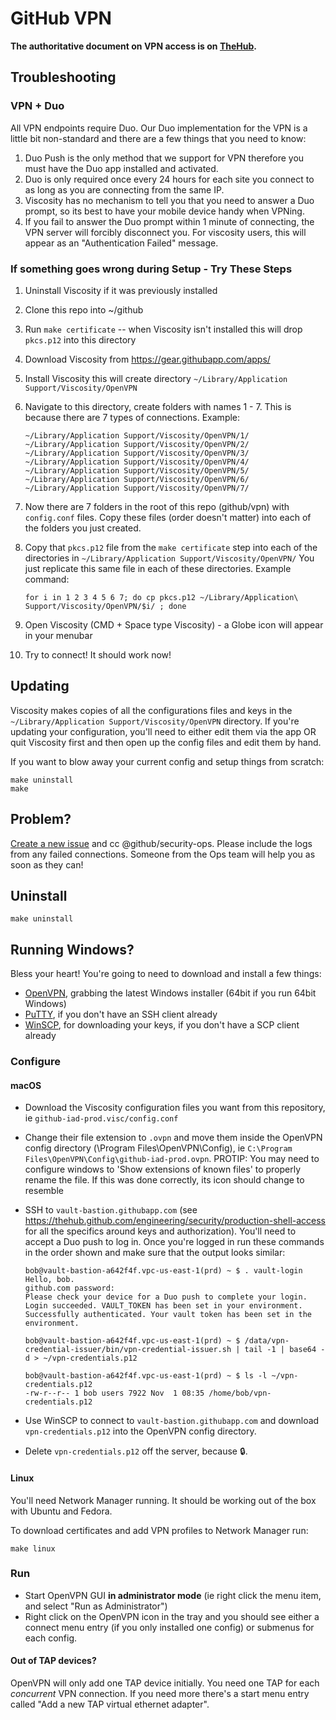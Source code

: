 # GitHub VPN

**The authoritative document on VPN access is on [TheHub](https://thehub.github.com/engineering/security/production-vpn-access/).**

## Troubleshooting

### VPN + Duo

All VPN endpoints require Duo. Our Duo implementation for the VPN is a little bit non-standard and there are a few things that you need to know:

1. Duo Push is the only method that we support for VPN therefore you must have the Duo app installed and activated.
2. Duo is only required once every 24 hours for each site you connect to as long as you are connecting from the same IP.
3. Viscosity has no mechanism to tell you that you need to answer a Duo prompt, so its best to have your mobile device handy when VPNing.
4. If you fail to answer the Duo prompt within 1 minute of connecting, the VPN server will forcibly disconnect you. For viscosity users, this will appear as an "Authentication Failed" message.

### If something goes wrong during Setup - Try These Steps

1. Uninstall Viscosity if it was previously installed
1. Clone this repo into ~/github
1. Run `make certificate` -- when Viscosity isn't installed this will drop `pkcs.p12` into this directory
1. Download Viscosity from https://gear.githubapp.com/apps/
1. Install Viscosity this will create directory `~/Library/Application Support/Viscosity/OpenVPN`
1. Navigate to this directory, create folders with names 1 - 7. This is because there are 7 types of connections. Example:
    ```
    ~/Library/Application Support/Viscosity/OpenVPN/1/
    ~/Library/Application Support/Viscosity/OpenVPN/2/
    ~/Library/Application Support/Viscosity/OpenVPN/3/
    ~/Library/Application Support/Viscosity/OpenVPN/4/
    ~/Library/Application Support/Viscosity/OpenVPN/5/
    ~/Library/Application Support/Viscosity/OpenVPN/6/
    ~/Library/Application Support/Viscosity/OpenVPN/7/
    ```
1. Now there are 7 folders in the root of this repo (github/vpn) with `config.conf` files. Copy these files (order doesn't matter) into each of the folders you just created.

1. Copy that `pkcs.p12` file from the `make certificate` step into each of the directories in `~/Library/Application Support/Viscosity/OpenVPN/`  You just replicate this same file in each of these directories. Example command:
    ```
    for i in 1 2 3 4 5 6 7; do cp pkcs.p12 ~/Library/Application\ Support/Viscosity/OpenVPN/$i/ ; done
    ````

1.  Open Viscosity (CMD + Space type Viscosity) - a Globe icon will appear in your menubar

1.  Try to connect!  It should work now!

## Updating

Viscosity makes copies of all the configurations files and keys in the
`~/Library/Application Support/Viscosity/OpenVPN` directory. If you're
updating your configuration, you'll need to either edit them via the
app OR quit Viscosity first and then open up the config files and edit them
by hand.

If you want to blow away your current config and setup things from scratch:

    make uninstall
    make

## Problem?

[Create a new issue](https://github.com/github/vpn/issues/new) and cc
@github/security-ops.  Please include the logs from any failed connections.
Someone from the Ops team will help you as soon as they can!

## Uninstall

    make uninstall

## Running Windows?

Bless your heart! You're going to need to download and install a few things:

* [OpenVPN](http://openvpn.net/index.php/open-source/downloads.html), grabbing the latest Windows installer (64bit if you run 64bit Windows)
* [PuTTY](https://www.putty.org), if you don't have an SSH client already
* [WinSCP](http://winscp.net), for downloading your keys, if you don't have a SCP client already

### Configure

#### macOS

 * Download the Viscosity configuration files you want from this repository, ie `github-iad-prod.visc/config.conf`
 * Change their file extension to `.ovpn` and move them inside the
   OpenVPN config directory (\Program Files\OpenVPN\Config), ie `C:\Program Files\OpenVPN\Config\github-iad-prod.ovpn`. PROTIP: You may need to configure windows to 'Show extensions of known files' to properly rename the file. If this was done correctly, its icon should change to resemble
 * SSH to `vault-bastion.githubapp.com` (see https://thehub.github.com/engineering/security/production-shell-access for all the specifics around keys and authorization). You'll need to accept a Duo push to log in. Once you're logged in run these commands in the order shown and make sure that the output looks similar:

      ```
      bob@vault-bastion-a642f4f.vpc-us-east-1(prd) ~ $ . vault-login
      Hello, bob.
      github.com password:
      Please check your device for a Duo push to complete your login.
      Login succeeded. VAULT_TOKEN has been set in your environment.
      Successfully authenticated. Your vault token has been set in the environment.

      bob@vault-bastion-a642f4f.vpc-us-east-1(prd) ~ $ /data/vpn-credential-issuer/bin/vpn-credential-issuer.sh | tail -1 | base64 -d > ~/vpn-credentials.p12

      bob@vault-bastion-a642f4f.vpc-us-east-1(prd) ~ $ ls -l ~/vpn-credentials.p12
      -rw-r--r-- 1 bob users 7922 Nov  1 08:35 /home/bob/vpn-credentials.p12
      ```

 * Use WinSCP to connect to `vault-bastion.githubapp.com` and download `vpn-credentials.p12` into the OpenVPN config directory.
 * Delete `vpn-credentials.p12` off the server, because :lock:.

#### Linux

You'll need Network Manager running. It should be working out of the box with Ubuntu and Fedora.

To download certificates and add VPN profiles to Network Manager run:

`make linux`

### Run
 * Start OpenVPN GUI **in administrator mode** (ie right click the menu item, and select "Run as Administrator")
 * Right click on the OpenVPN icon in the tray and you should see either a connect
   menu entry (if you only installed one config) or submenus for each config.

#### Out of TAP devices?
OpenVPN will only add one TAP device initially. You need one TAP for each
_concurrent_ VPN connection. If you need more there's a start menu entry
called "Add a new TAP virtual ethernet adapter".
